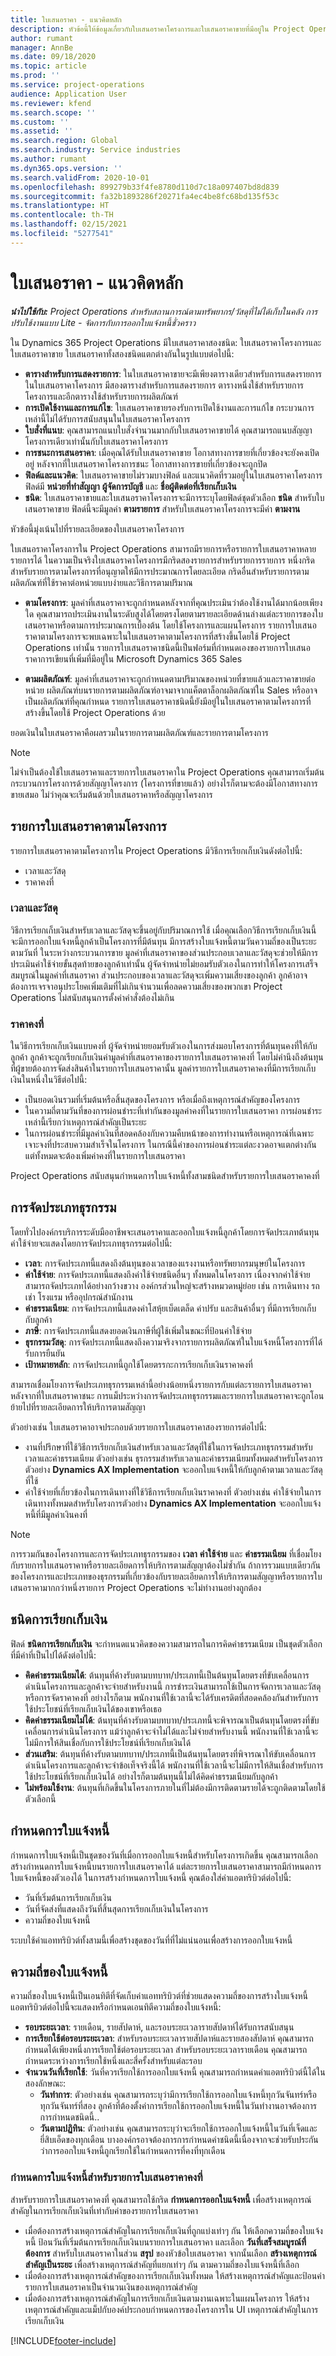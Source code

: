 ```yaml
---
title: ใบเสนอราคา - แนวคิดหลัก
description: หัวข้อนี้ให้ข้อมูลเกี่ยวกับใบเสนอราคาโครงการและใบเสนอราคาขายที่มีอยู่ใน Project Operations
author: rumant
manager: AnnBe
ms.date: 09/18/2020
ms.topic: article
ms.prod: ''
ms.service: project-operations
audience: Application User
ms.reviewer: kfend
ms.search.scope: ''
ms.custom: ''
ms.assetid: ''
ms.search.region: Global
ms.search.industry: Service industries
ms.author: rumant
ms.dyn365.ops.version: ''
ms.search.validFrom: 2020-10-01
ms.openlocfilehash: 899279b33f4fe8780d110d7c18a097407bd8d839
ms.sourcegitcommit: fa32b1893286f20271fa4ec4be8fc68bd135f53c
ms.translationtype: HT
ms.contentlocale: th-TH
ms.lasthandoff: 02/15/2021
ms.locfileid: "5277541"
---
```

# <a name="quotes---key-concepts"></a>ใบเสนอราคา - แนวคิดหลัก

_**นำไปใช้กับ:** Project Operations สำหรับสถานการณ์ตามทรัพยากร/วัสดุที่ไม่ได้เก็บในคลัง การปรับใช้งานแบบ Lite - จัดการกับการออกใบแจ้งหนี้ชั่วคราว_

ใน Dynamics 365 Project Operations มีใบเสนอราคาสองชนิด: ใบเสนอราคาโครงการและใบเสนอราคาขาย ใบเสนอราคาทั้งสองชนิดแตกต่างกันในรูปแบบต่อไปนี้:

- **ตารางสำหรับการแสดงรายการ**: ในใบเสนอราคาขายจะมีเพียงตารางเดียวสำหรับการแสดงรายการ ในใบเสนอราคาโครงการ มีสองตารางสำหรับการแสดงรายการ ตารางหนึ่งใช้สำหรับรายการโครงการและอีกตารางใช้สำหรับรายการผลิตภัณฑ์
- **การเปิดใช้งานและการแก้ไข**: ใบเสนอราคาขายรองรับการเปิดใช้งานและการแก้ไข กระบวนการเหล่านี้ไม่ได้รับการสนับสนุนในใบเสนอราคาโครงการ
- **ใบสั่งที่แนบ**: คุณสามารถแนบใบสั่งจำนวนมากกับใบเสนอราคาขายได้ คุณสามารถแนบสัญญาโครงการเดียวเท่านั้นกับใบเสนอราคาโครงการ
- **การชนะการเสนอราคา**: เมื่อคุณได้รับใบเสนอราคาขาย โอกาสทางการขายที่เกี่ยวข้องจะยังคงเปิดอยู่ หลังจากที่ใบเสนอราคาโครงการชนะ โอกาสทางการขายที่เกี่ยวข้องจะถูกปิด
- **ฟิลด์และแนวคิด**: ใบเสนอราคาขายไม่รวมบางฟิลด์ และแนวคิดที่รวมอยู่ในใบเสนอราคาโครงการ ฟิลด์มี **หน่วยที่ทำสัญญา** **ผู้จัดการบัญชี** และ **ชื่อผู้ติดต่อที่เรียกเก็บเงิน**  
- **ชนิด**: ใบเสนอราคาขายและใบเสนอราคาโครงการจะมีการระบุโดยฟิลด์ชุดตัวเลือก **ชนิด** สำหรับใบเสนอราคาขาย ฟิลด์นี้จะมีมูลค่า **ตามรายการ** สำหรับใบเสนอราคาโครงการจะมีค่า **ตามงาน**

หัวข้อนี้มุ่งเน้นไปที่รายละเอียดของใบเสนอราคาโครงการ

ใบเสนอราคาโครงการใน Project Operations สามารถมีรายการหรือรายการใบเสนอราคาหลายรายการได้ ในความเป็นจริงใบเสนอราคาโครงการมีกริดสองรายการสำหรับรายการรายการ หนึ่งกริดสำหรับรายการตามโครงการที่อนุญาตให้มีการประมาณการโดยละเอียด กริดอื่นสำหรับรายการตามผลิตภัณฑ์ที่ใช้ราคาต่อหน่วยแบบง่ายและวิธีการตามปริมาณ

- **ตามโครงการ**: มูลค่าที่เสนอราคาจะถูกกำหนดหลังจากที่คุณประเมินว่าต้องใช้งานได้มากน้อยเพียงใด คุณสามารถประเมินงานในระดับสูงได้โดยตรงโดยตามรายละเอียดด้านล่างแต่ละรายการของใบเสนอราคาหรือตามการประมาณการเบื้องต้น โดยใช้โครงการและแผนโครงการ รายการใบเสนอราคาตามโครงการจะพบเฉพาะในใบเสนอราคาตามโครงการที่สร้างขึ้นโดยใช้ Project Operations เท่านั้น รายการใบเสนอราคาชนิดนี้เป็นฟอร์มที่กำหนดเองของรายการใบเสนอราคาการเขียนที่เพิ่มที่มีอยู่ใน Microsoft Dynamics 365 Sales

- **ตามผลิตภัณฑ์**: มูลค่าที่เสนอราคาจะถูกกำหนดตามปริมาณของหน่วยที่ขายแล้วและราคาขายต่อหน่วย ผลิตภัณฑ์บนรายการตามผลิตภัณฑ์อาจมาจากแค็ตตาล็อกผลิตภัณฑ์ใน Sales หรืออาจเป็นผลิตภัณฑ์ที่คุณกำหนด รายการใบเสนอราคาชนิดนี้ยังมีอยู่ในใบเสนอราคาตามโครงการที่สร้างขึ้นโดยใช้ Project Operations ด้วย

ยอดเงินในใบเสนอราคาคือผลรวมในรายการตามผลิตภัณฑ์และรายการตามโครงการ

> [!NOTE]
> ไม่จำเป็นต้องใช้ใบเสนอราคาและรายการใบเสนอราคาใน Project Operations คุณสามารถเริ่มต้นกระบวนการโครงการด้วยสัญญาโครงการ (โครงการที่ขายแล้ว) อย่างไรก็ตามจะต้องมีโอกาสทางการขายเสมอ ไม่ว่าคุณจะเริ่มต้นด้วยใบเสนอราคาหรือสัญญาโครงการ

## <a name="project-based-quote-lines"></a>รายการใบเสนอราคาตามโครงการ

รายการใบเสนอราคาตามโครงการใน Project Operations มีวิธีการเรียกเก็บเงินดังต่อไปนี้:

- เวลาและวัสดุ
- ราคาคงที่

### <a name="time-and-material"></a>เวลาและวัสดุ

วิธีการเรียกเก็บเงินสำหรับเวลาและวัสดุจะขึ้นอยู่กับปริมาณการใช้ เมื่อคุณเลือกวิธีการเรียกเก็บเงินนี้ จะมีการออกใบแจ้งหนี้ลูกค้าเป็นโครงการที่มีต้นทุน มีการสร้างใบแจ้งหนี้ตามวันความถี่ของเป็นระยะตามวันที่ ในระหว่างกระบวนการขาย มูลค่าที่เสนอราคาของส่วนประกอบเวลาและวัสดุจะช่วยให้มีการประเมินค่าใช้จ่ายขั้นสุดท้ายของลูกค้าเท่านั้น ผู้จัดจำหน่ายไม่ยอมรับตัวเองในการทำให้โครงการเสร็จสมบูรณ์ในมูลค่าที่เสนอราคา ส่วนประกอบของเวลาและวัสดุจะเพิ่มความเสี่ยงของลูกค้า ลูกค้าอาจต้องการเจรจาอนุประโยคเพิ่มเติมที่ไม่เกินจำนวนเพื่อลดความเสี่ยงของพวกเขา Project Operations ไม่สนับสนุนการตั้งค่าคำสั่งต้องไม่เกิน

### <a name="fixed-price"></a>ราคาคงที่

ในวิธีการเรียกเก็บเงินแบบคงที่ ผู้จัดจำหน่ายยอมรับตัวเองในการส่งมอบโครงการที่ต้นทุนคงที่ให้กับลูกค้า ลูกค้าจะถูกเรียกเก็บเงินค่ามูลค่าที่เสนอราคาของรายการใบเสนอราคาคงที่ โดยไม่คำนึงถึงต้นทุนที่ผู้ขายต้องการจัดส่งสินค้าในรายการใบเสนอราคานั้น มูลค่ารายการใบเสนอราคาคงที่มีการเรียกเก็บเงินในหนึ่งในวิธีต่อไปนี้: 

- เป็นยอดเงินรวมที่เริ่มต้นหรือสิ้นสุดของโครงการ หรือเมื่อถึงเหตุการณ์สำคัญของโครงการ 
- ในความถี่ตามวันที่ของการผ่อนชำระที่เท่ากันของมูลค่าคงที่ในรายการใบเสนอราคา การผ่อนชำระเหล่านี้เรียกว่าเหตุการณ์สำคัญเป็นระยะ
- ในการผ่อนชำระที่มีมูลค่าเงินที่สอดคล้องกับความคืบหน้าของการทำงานหรือเหตุการณ์ที่เฉพาะเจาะจงที่ประสบความสำเร็จในโครงการ ในกรณีนี้ค่าของการผ่อนชำระแต่ละงวดอาจแตกต่างกัน แต่ทั้งหมดจะต้องเพิ่มค่าคงที่ในรายการใบเสนอราคา

Project Operations สนับสนุนกำหนดการใบแจ้งหนี้ทั้งสามชนิดสำหรับรายการใบเสนอราคาคงที่

## <a name="transaction-classification"></a>การจัดประเภทธุรกรรม

โดยทั่วไปองค์กรบริการระดับมืออาชีพจะเสนอราคาและออกใบแจ้งหนี้ลูกค้าโดยการจัดประเภทต้นทุน ค่าใช้จ่ายจะแสดงโดยการจัดประเภทธุรกรรมต่อไปนี้:

- **เวลา**: การจัดประเภทนี้แสดงถึงต้นทุนของเวลาของแรงงานหรือทรัพยากรมนุษย์ในโครงการ
- **ค่าใช้จ่าย**: การจัดประเภทนี้แสดงถึงค่าใช้จ่ายชนิดอื่นๆ ทั้งหมดในโครงการ เนื่องจากค่าใช้จ่ายสามารถจัดประเภทได้อย่างกว้างขวาง องค์กรส่วนใหญ่จะสร้างหมวดหมู่ย่อย เช่น การเดินทาง รถเช่า โรงแรม หรืออุปกรณ์สำนักงาน
- **ค่าธรรมเนียม**: การจัดประเภทนี้แสดงค่าโสหุ้ยเบ็ดเตล็ด ค่าปรับ และสินค้าอื่นๆ ที่มีการเรียกเก็บกับลูกค้า 
- **ภาษี**: การจัดประเภทนี้แสดงยอดเงินภาษีที่ผู้ใช้เพิ่มในขณะที่ป้อนค่าใช้จ่าย
- **ธุรกรรมวัสดุ**: การจัดประเภทนี้แสดงถึงความจริงจากรายการผลิตภัณฑ์ในใบแจ้งหนี้โครงการที่ได้รับการยืนยัน
- **เป้าหมายหลัก**: การจัดประเภทนี้ถูกใช้โดยตรรกะการเรียกเก็บเงินราคาคงที่

สามารถเชื่อมโยงการจัดประเภทธุรกรรมเหล่านี้อย่างน้อยหนึ่งรายการกับแต่ละรายการใบเสนอราคา หลังจากที่ใบเสนอราคาชนะ การแม็ประหว่างการจัดประเภทธุรกรรมและรายการใบเสนอราคาจะถูกโอนย้ายไปที่รายละเอียดการให้บริการตามสัญญา
  
ตัวอย่างเช่น ใบเสนอราคาอาจประกอบด้วยรายการใบเสนอราคาสองรายการต่อไปนี้: 

- งานที่ปรึกษาที่ใช้วิธีการเรียกเก็บเงินสำหรับเวลาและวัสดุที่ใช้ในการจัดประเภทธุรกรรมสำหรับเวลาและค่าธรรมเนียม ตัวอย่างเช่น ธุรกรรมสำหรับเวลาและค่าธรรมเนียมทั้งหมดสำหรับโครงการตัวอย่าง **Dynamics AX Implementation** จะออกใบแจ้งหนี้ให้กับลูกค้าตามเวลาและวัสดุที่ใช้ 
- ค่าใช้จ่ายที่เกี่ยวข้องในการเดินทางที่ใช้วิธีการเรียกเก็บเงินราคาคงที่ ตัวอย่างเช่น ค่าใช้จ่ายในการเดินทางทั้งหมดสำหรับโครงการตัวอย่าง **Dynamics AX Implementation** จะออกใบแจ้งหนี้ที่มีมูลค่าเงินคงที่

> [!NOTE]
> การรวมกันของโครงการและการจัดประเภทธุรกรรมของ **เวลา** **ค่าใช้จ่าย** และ **ค่าธรรมเนียม** ที่เชื่อมโยงกับรายการใบเสนอราคาหรือรายละเอียดการให้บริการตามสัญญาต้องไม่ซ้ำกัน ถ้าการรวมแบบเดียวกันของโครงการและประเภทของธุรกรรมที่เกี่ยวข้องกับรายละเอียดการให้บริการตามสัญญาหรือรายการใบเสนอราคามากกว่าหนึ่งรายการ Project Operations จะไม่ทำงานอย่างถูกต้อง

## <a name="billing-types"></a>ชนิดการเรียกเก็บเงิน

ฟิลด์ **ชนิดการเรียกเก็บเงิน** จะกำหนดแนวคิดของความสามารถในการคิดค่าธรรมเนียม เป็นชุดตัวเลือกที่มีค่าที่เป็นไปได้ดังต่อไปนี้:

- **คิดค่าธรรมเนียมได้**: ต้นทุนที่ค้างรับตามบทบาท/ประเภทนี้เป็นต้นทุนโดยตรงที่ขับเคลื่อนการดำเนินโครงการและลูกค้าจะจ่ายสำหรับงานนี้ การชำระเงินสามารถใช้เป็นการจัดการเวลาและวัสดุหรือการจัดราคาคงที่ อย่างไรก็ตาม พนักงานที่ใช้เวลานี้จะได้รับเครดิตที่สอดคล้องกันสำหรับการใช้ประโยชน์ที่เรียกเก็บเงินได้ของเขาหรือเธอ
- **คิดค่าธรรมเนียมไม่ได้**: ต้นทุนที่ค้างรับตามบทบาท/ประเภทนี้จะพิจารณาเป็นต้นทุนโดยตรงที่ขับเคลื่อนการดำเนินโครงการ แม้ว่าลูกค้าจะจำไม่ได้และไม่จ่ายสำหรับงานนี้ พนักงานที่ใช้เวลานี้จะไม่มีการให้สินเชื่อกับการใช้ประโยชน์ที่เรียกเก็บเงินได้
- **ส่วนเสริม**: ต้นทุนที่ค้างรับตามบทบาท/ประเภทนี้เป็นต้นทุนโดยตรงที่พิจารณาให้ขับเคลื่อนการดำเนินโครงการและลูกค้าจะจำข้อเท็จจริงนี้ได้ พนักงานที่ใช้เวลานี้จะไม่มีการให้สินเชื่อสำหรับการใช้ประโยชน์ที่เรียกเก็บเงินได้ อย่างไรก็ตามต้นทุนนี้ไม่ได้คิดค่าธรรมเนียมกับลูกค้า
- **ไม่พร้อมใช้งาน**: ต้นทุนที่เกิดขึ้นในโครงการภายในที่ไม่ต้องมีการติดตามรายได้จะถูกติดตามโดยใช้ตัวเลือกนี้

## <a name="invoice-schedule"></a>กำหนดการใบแจ้งหนี้

กำหนดการใบแจ้งหนี้เป็นชุดของวันที่เมื่อการออกใบแจ้งหนี้สำหรับโครงการเกิดขึ้น คุณสามารถเลือกสร้างกำหนดการใบแจ้งหนี้บนรายการใบเสนอราคาได้ แต่ละรายการใบเสนอราคาสามารถมีกำหนดการใบแจ้งหนี้ของตัวเองได้ ในการสร้างกำหนดการใบแจ้งหนี้ คุณต้องใส่ค่าแอตทริบิวต์ต่อไปนี้:

- วันที่เริ่มต้นการเรียกเก็บเงิน 
- วันที่จัดส่งที่แสดงถึงวันที่สิ้นสุดการเรียกเก็บเงินในโครงการ
- ความถี่ของใบแจ้งหนี้

ระบบใช้ค่าแอททริบิวต์ทั้งสามนี้เพื่อสร้างชุดของวันที่ที่ไม่แน่นอนเพื่อสร้างการออกใบแจ้งหนี้

## <a name="invoice-frequency"></a>ความถี่ของใบแจ้งหนี้

ความถี่ของใบแจ้งหนี้เป็นเอนทิตีที่จัดเก็บค่าแอททริบิวต์ที่ช่วยแสดงความถี่ของการสร้างใบแจ้งหนี้ แอตทริบิวต์ต่อไปนี้จะแสดงหรือกำหนดเอนทิตีความถี่ของใบแจ้งหนี้:

- **รอบระยะเวลา**: รายเดือน, รายสัปดาห์, และรอบระยะเวลารายสัปดาห์ได้รับการสนับสนุน 
- **การเรียกใช้ต่อรอบระยะเวลา**: สำหรับรอบระยะเวลารายสัปดาห์และรายสองสัปดาห์ คุณสามารถกำหนดได้เพียงหนึ่งการเรียกใช้ต่อรอบระยะเวลา สำหรับรอบระยะเวลารายเดือน คุณสามารถกำหนดระหว่างการเรียกใช้หนึ่งและสี่ครั้งสำหรับแต่ละรอบ 
- **จำนวนวันที่เรียกใช้**: วันที่ควรเรียกใช้การออกใบแจ้งหนี้ คุณสามารถกำหนดค่าแอตทริบิวต์นี้ได้ในสองลักษณะ:
  - **วันทำการ**: ตัวอย่างเช่น คุณสามารถระบุว่ามีการเรียกใช้การออกใบแจ้งหนี้ทุกวันจันทร์หรือทุกวันจันทร์ที่สอง ลูกค้าที่ต้องตั้งค่าการเรียกใช้การออกใบแจ้งหนี้ในวันทำงานอาจต้องการการกำหนดชนิดนี้.. 
  - **วันตามปฏิทิน**: ตัวอย่างเช่น คุณสามารถระบุว่าจะเรียกใช้การออกใบแจ้งหนี้ในวันที่เจ็ดและยี่สิบเอ็ดของทุกเดือน บางองค์กรอาจต้องการการกำหนดค่าชนิดนี้เนื่องจากจะช่วยรับประกันว่าการออกใบแจ้งหนี้ถูกเรียกใช้ในกำหนดการที่คงที่ทุกเดือน
  
### <a name="invoice-schedule-for-a-fixed-price-quote-line"></a>กำหนดการใบแจ้งหนี้สำหรับรายการใบเสนอราคาคงที่

สำหรับรายการใบเสนอราคาคงที่ คุณสามารถใช้กริด **กำหนดการออกใบแจ้งหนี้** เพื่อสร้างเหตุการณ์สำคัญในการเรียกเก็บเงินที่เท่ากับค่าของรายการใบเสนอราคา

- เมื่อต้องการสร้างเหตุการณ์สำคัญในการเรียกเก็บเงินที่ถูกแบ่งเท่าๆ กัน ให้เลือกความถี่ของใบแจ้งหนี้ ป้อนวันที่เริ่มต้นการเรียกเก็บเงินบนรายการใบเสนอราคา และเลือก **วันที่เสร็จสมบูรณ์ที่ต้องการ** สำหรับใบเสนอราคาในส่วน **สรุป** ของหัวข้อใบเสนอราคา จากนั้นเลือก **สร้างเหตุการณ์สำคัญเป็นระยะ** เพื่อสร้างเหตุการณ์สำคัญที่แยกเท่าๆ กัน ตามความถี่ของใบแจ้งหนี้ที่เลือก 
- เมื่อต้องการสร้างเหตุการณ์สำคัญของการเรียกเก็บเงินทั้งหมด ให้สร้างเหตุการณ์สำคัญและป้อนค่ารายการใบเสนอราคาเป็นจำนวนเงินของเหตุการณ์สำคัญ
- เมื่อต้องการสร้างเหตุการณ์สำคัญในการเรียกเก็บเงินตามงานเฉพาะในแผนโครงการ ให้สร้างเหตุการณ์สำคัญและแม็ปกับองค์ประกอบกำหนดการของโครงการใน UI เหตุการณ์สำคัญในการเรียกเก็บเงิน


[!INCLUDE[footer-include](../includes/footer-banner.md)]